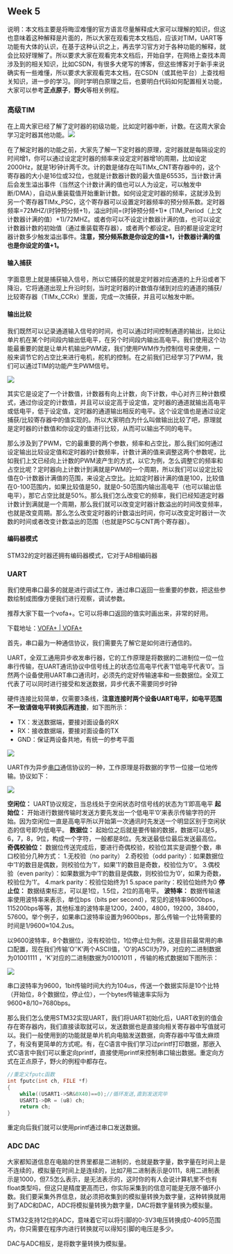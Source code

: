 ## Week 5

说明：本文档主要是将晦涩难懂的官方语言尽量解释成大家可以理解的知识，但这也意味着这种解释是片面的，所以大家在观看完本文档后，应该对TIM，UART等功能有大体的认识，在基于这种认识之上，再去学习官方对于各种功能的解释，就会比较好理解了。所以要求大家在观看完本文档后，开始自学，在网络上查找本周涉及到的相关知识，比如CSDN，有很多大佬写的博客，但这些博客对于新手来说确实有一些难懂，所以要求大家观看完本文档，在CSDN（或其他平台）上查找相关知识，进一步的学习。同时学明白原理之后，也要明白代码如何配置相关功能，大家可以参考**正点原子**，**野火**等相关例程。

### 高级TIM

在上周大家已经了解了定时器的初级功能，比如定时器中断，计数。在这周大家会学习定时器其他功能。![](https://cdn.jsdelivr.net/gh/yiming-gu/blogImage@main/img/20200508202457535.png)

在了解定时器的功能之前，大家先了解一下定时器的原理，定时器就是每隔设定的时间增1，你可以通过设定定时器的频率来设定定时器增1的周期，比如设定2000Hz，就是1秒钟计两千次。计的数是储存在叫TIMx_CNT寄存器中的，这个寄存器的大小是16位或32位，也就是计数器计数的最大值是65535，当计数计满后会发生溢出事件（当然这个计数计满的值也可以人为设定，可以触发中断/DMA），自动从重装载值开始重新计数。如何设定定时器的频率，这就涉及到另一个寄存器TIMx_PSC，这个寄存器可以设置定时器频率的预分频系数。定时器频率=72MHZ/(时钟预分频+1)，溢出时间=(时钟预分频+1)\* (TIM_Period（上文计数器计满的值）+1)/72MHZ。或者你可以不设定计数器计满的值，也可以设定计数器计数的初始值（通过重装载寄存器），或者两个都设定。目的都是设定定时器计数多少触发溢出事件。**注意，预分频系数是你设定的值+1，计数器计满的值也是你设定的值+1。**

#### 输入捕获

字面意思上就是捕获输入信号，所以它捕获的就是定时器对应通道的上升沿或者下降沿，它将通道出现上升沿时刻，当时定时器的计数值存储到对应的通道的捕获/比较寄存器（TIMx_CCRx）里面，完成一次捕获，并且可以触发中断。

#### 输出比较

我们既然可以记录通道输入信号的时间，也可以通过时间控制通道的输出，比如让单片机在某个时间段内输出低电平，在另个时间段内输出高电平。我们使用这个功能最重要的就是让单片机输出PWM波，我们使用PWM作为控制信号来使用，一般来调节它的占空比来进行电机，舵机的控制。在之前我们已经学习了PWM，我们可以通过TIM的功能产生PWM信号。

![](https://cdn.jsdelivr.net/gh/yiming-gu/blogImage@main/img/20200605090201540.png)

其实它是设定了一个计数值，计数器有向上计数，向下计数，中心对齐三种计数模式，通过你设定的计数值，并且可以设定高于设定值，定时器的通道就输出高电平或低电平，低于设定值，定时器的通道输出相反的电平。这个设定值也是通过设定捕获/比较寄存器中的值实现的。所以大家明白为什么叫做输出比较了吧，原理就是定时器的计数值和你设定的值进行比较，从而可以输出不同的电平。

那么涉及到了PWM，它的最重要的两个参数，频率和占空比，那么我们如何通过设定输出比较设定值和定时器的计数频率，计数计满的值来调整这两个参数呢，比如我们上文已经向上计数的PWM波产生的方式，以它为例，怎么调整它的频率和占空比呢？定时器向上计数计到满就是PWM的一个周期，所以我们可以设定比较值在0-计数器计满值的范围，来设定占空比。比如定时器计满的值是100，比较值在0-100范围内，如果比较值是50，就是0-50范围内输出高电平（也可以输出低电平），那它占空比就是50%。那么我们怎么改变它的频率，我们已经知道定时器计数计到满就是一个周期，那么我们就可以改变定时器计数溢出的时间改变频率，也就是改变周期。那么怎么改变定时器的计数溢出时间，你可以改变定时器计一次数的时间或者改变计数溢出的范围（也就是PSC与CNT两个寄存器）。

#### 编码器模式

STM32的定时器还拥有编码器模式，它对于AB相编码器

### UART

我们使用串口最多的就是进行调试工作，通过串口返回一些重要的参数，把这些参数绘制成图像方便我们进行观察，调试参数。

推荐大家下载一个vofa+。它可以将串口返回的值实时画出来，非常的好用。

下载地址：[VOFA+ | VOFA+](https://www.vofa.plus/)

首先，串口最为一种通信协议，我们需要先了解它是如何进行通信的。

UART，全双工通用异步收发串行器，它的工作原理是将数据的二进制位一位一位串行传输，在UART通讯协议中信号线上的状态位高电平代表’1’低电平代表’0’。当然两个设备使用UART串口通讯时，必须先约定好传输速率和一些数据位。全双工代表了可以同时进行接受和发送数据，异步代表不需要同步时钟

硬件连接比较简单，仅需要3条线，**注意连接时两个设备UART电平，如电平范围不一致请做电平转换后再连接**，如下图所示：

- TX：发送数据端，要接对面设备的RX
- RX：接收数据端，要接对面设备的TX
- GND：保证两设备共地，有统一的参考平面

![](https://cdn.jsdelivr.net/gh/yiming-gu/blogImage@main/img/20181225114440688.jpg)

UART作为异步[串口](https://so.csdn.net/so/search?q=串口&spm=1001.2101.3001.7020)通信协议的一种，工作原理是将数据的字节一位接一位地传输。协议如下：

![](https://cdn.jsdelivr.net/gh/yiming-gu/blogImage@main/img/20181226094646598.png)

**空闲位：**
UART协议规定，当总线处于空闲状态时信号线的状态为‘1’即高电平
**起始位：**
开始进行数据传输时发送方要先发出一个低电平’0’来表示传输字符的开始。因为空闲位一直是高电平所以开始第一次通讯时先发送一个明显区别于空闲状态的信号即为低电平。
**数据位：**
起始位之后就是要传输的数据，数据可以是5，6，7，8，9位，构成一个字符，一般都是8位。先发送最低位最后发送最高位。
**奇偶校验位：**
数据位传送完成后，要进行奇偶校验，校验位其实是调整个数，串口校验分几种方式：
1.无校验（no parity）
2.奇校验（odd parity）：如果数据位中’1’的数目是偶数，则校验位为’1’，如果’1’的数目是奇数，校验位为’0’。
3.偶校验（even parity）：如果数据为中’1’的数目是偶数，则校验位为’0’，如果为奇数，校验位为’1’。
4.mark parity：校验位始终为1
5.space parity：校验位始终为0
**停止位：**
数据结束标志，可以是1位，1.5位，2位的高电平。
**波特率：**
数据传输速率使用波特率来表示，单位bps（bits per second），常见的波特率9600bps，115200bps等等，其他标准的波特率是1200，2400，4800，19200，38400，57600。举个例子，如果串口波特率设置为9600bps，那么传输一个比特需要的时间是1/9600≈104.2us。

以9600波特率，8个数据位，没有校验位，1位停止位为例，这是目前最常用的串口配置，现在我们传输’O’'K’两个ASCII值，'O’的ASCII为79，对应的二进制数据为01001111 ，'K’对应的二进制数据为01001011 ，传输的格式数据如下图所示：

![](https://cdn.jsdelivr.net/gh/yiming-gu/blogImage@main/img/20181226100234335.png)

串口波特率为9600，1bit传输时间大约为104us，传送一个数据实际是10个比特（开始位，8个数据位，停止位），一个bytes传输速率实际为9600*8/10=7680bps。

那么我们怎么使用STM32实现UART，我们将UART初始化后，UART收到的值会存在寄存器内，我们直接读取就可以，发送数据也是直接向相关寄存器中写值就可以。我们一般使用到的功能就是单片机向电脑发送数据，向寄存器中写值太麻烦了，有没有更简单的方式呢。有，在C语言中我们学习过printf打印数据，那嵌入式C语言中我们可以重定向printf，直接使用printf来控制串口输出数据。重定向方式在正点原子，野火的例程中都存在。

```c
//重定义fputc函数 
int fputc(int ch, FILE *f)
{ 	
	while((USART1->SR&0X40)==0);//循环发送,直到发送完毕   
	USART1->DR = (u8) ch;      
	return ch;
}
```

重定向后我们就可以使用printf通过串口发送数据。

### ADC DAC

大家都知道信息在电脑的世界里都是二进制的，也就是数字量，数字量在时间上是不连续的，模拟量在时间上是连续的，比如7用二进制表示是0111，8用二进制表示是1000，但7.5怎么表示，是无法表示的，这时你的有人会说计算机里不也有float类型吗，但这只是精度更高而已，你实际采集到的信息可能是无限不循环小数。我们要采集外界信息，就必须把收集到的模拟量转换为数字量，这种转换就用到了ADC和DAC，ADC将模拟量转换为数字量，DAC将数字量转换为模拟量。

STM32支持12位的ADC，意味着它可以将引脚的0-3V3电压转换成0-4095范围内，你只需要在程序内进行转换就可以得知引脚的电压是多少。

DAC与ADC相反，是将数字量转换为模拟量。